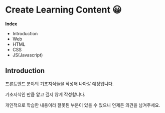 # Create Learning Content 😀

**Index**

- Introduction
- Web
- HTML
- CSS
- JS(Javascript)

## Introduction

프론트엔드 분야의 기초지식들을 작성해 나아갈 예정입니다.

기초지식인 만큼 얕고 깊지 않게 작성합니다.

개인적으로 학습한 내용이라 잘못된 부분이 있을 수 있으니 언제든 의견을 남겨주세요.
